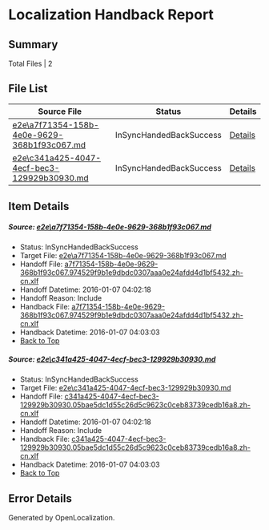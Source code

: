 # <a name='report-top'></a> Localization Handback Report

## Summary
 Total Files | 2

## File List
 Source File | Status | Details 
 ----------- | ------ | ------- 
 [e2e\a7f71354-158b-4e0e-9629-368b1f93c067.md](https://github.com/OpenLocalizationTest/oltest/blob/3803ce212f8524fbcb6ba5be6174d5f9079d3fb6/e2e/a7f71354-158b-4e0e-9629-368b1f93c067.md) | InSyncHandedBackSuccess | [Details](#076ad78f7e72f685e10c3182c199babde468d50b1)
 [e2e\c341a425-4047-4ecf-bec3-129929b30930.md](https://github.com/OpenLocalizationTest/oltest/blob/3803ce212f8524fbcb6ba5be6174d5f9079d3fb6/e2e/c341a425-4047-4ecf-bec3-129929b30930.md) | InSyncHandedBackSuccess | [Details](#eef2695c23d63c699e1cab280b18444bd4c34f1e2)

## Item Details
##### <a name='076ad78f7e72f685e10c3182c199babde468d50b1'></a> Source: [e2e\a7f71354-158b-4e0e-9629-368b1f93c067.md](https://github.com/OpenLocalizationTest/oltest/blob/3803ce212f8524fbcb6ba5be6174d5f9079d3fb6/e2e/a7f71354-158b-4e0e-9629-368b1f93c067.md)
* Status: InSyncHandedBackSuccess
* Target File: [e2e\a7f71354-158b-4e0e-9629-368b1f93c067.md](https://github.com/OpenLocalizationTestOrg/oltest.zh-cn/blob/d9dbb15f53a9c1c72d5e3258006847b067a63f24/e2e/a7f71354-158b-4e0e-9629-368b1f93c067.md)
* Handoff File: [a7f71354-158b-4e0e-9629-368b1f93c067.974529f9b1e9dbdc0307aaa0e24afdd4d1bf5432.zh-cn.xlf](https://github.com/OpenLocalizationTestOrg/olhandoff/blob/03bfc7a797b587d17cff8ae4c416e4319983b7ac/ol-handoff/OpenLocalizationTestOrg/oltest.zh-cn/yufeih/a7f71354-158b-4e0e-9629-368b1f93c067.974529f9b1e9dbdc0307aaa0e24afdd4d1bf5432.zh-cn.xlf)
* Handoff Datetime: 2016-01-07 04:02:18
* Handoff Reason: Include
* Handback File: [a7f71354-158b-4e0e-9629-368b1f93c067.974529f9b1e9dbdc0307aaa0e24afdd4d1bf5432.zh-cn.xlf](https://github.com/OpenLocalizationTestOrg/olhandback/blob/dae154a7beaa7988c372708c0e52509112d8fd95/ol-handback/OpenLocalizationTestOrg/oltest.zh-cn/yufeih/a7f71354-158b-4e0e-9629-368b1f93c067.974529f9b1e9dbdc0307aaa0e24afdd4d1bf5432.zh-cn.xlf)
* Handback Datetime: 2016-01-07 04:03:03
* [Back to Top](#report-top)

##### <a name='eef2695c23d63c699e1cab280b18444bd4c34f1e2'></a> Source: [e2e\c341a425-4047-4ecf-bec3-129929b30930.md](https://github.com/OpenLocalizationTest/oltest/blob/3803ce212f8524fbcb6ba5be6174d5f9079d3fb6/e2e/c341a425-4047-4ecf-bec3-129929b30930.md)
* Status: InSyncHandedBackSuccess
* Target File: [e2e\c341a425-4047-4ecf-bec3-129929b30930.md](https://github.com/OpenLocalizationTestOrg/oltest.zh-cn/blob/d9dbb15f53a9c1c72d5e3258006847b067a63f24/e2e/c341a425-4047-4ecf-bec3-129929b30930.md)
* Handoff File: [c341a425-4047-4ecf-bec3-129929b30930.05bae5dc1d55c26d5c9623c0ceb83739cedb16a8.zh-cn.xlf](https://github.com/OpenLocalizationTestOrg/olhandoff/blob/03bfc7a797b587d17cff8ae4c416e4319983b7ac/ol-handoff/OpenLocalizationTestOrg/oltest.zh-cn/yufeih/c341a425-4047-4ecf-bec3-129929b30930.05bae5dc1d55c26d5c9623c0ceb83739cedb16a8.zh-cn.xlf)
* Handoff Datetime: 2016-01-07 04:02:18
* Handoff Reason: Include
* Handback File: [c341a425-4047-4ecf-bec3-129929b30930.05bae5dc1d55c26d5c9623c0ceb83739cedb16a8.zh-cn.xlf](https://github.com/OpenLocalizationTestOrg/olhandback/blob/dae154a7beaa7988c372708c0e52509112d8fd95/ol-handback/OpenLocalizationTestOrg/oltest.zh-cn/yufeih/c341a425-4047-4ecf-bec3-129929b30930.05bae5dc1d55c26d5c9623c0ceb83739cedb16a8.zh-cn.xlf)
* Handback Datetime: 2016-01-07 04:03:03
* [Back to Top](#report-top)


## Error Details

Generated by OpenLocalization.

